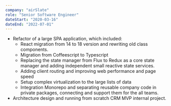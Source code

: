 ```yaml
---
company: "airSlate"
role: "Senior Software Engineer"
dateStart: "2020-03-16"
dateEnd: "2022-07-01"
---
```


- Refactor of a large SPA application, which included:
  - React migration from 14 to 18 version and rewriting old class components.
  - Migration from Coffeescript to Typescript
  - Replacing the state manager from Flux to Redux as a core state manager and adding independent
    small reactive state services.
  - Adding client routing and improving web performance and page speed
  - Setup complex virtualization to the large lists of data
  - Integration Monorepo and separating reusable company code in private packages, connecting and support them for the all teams.
- Architecture design and running from scratch CRM MVP internal project.